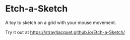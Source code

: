 # Etch-a-Sketch
A toy to sketch on a grid with your mouse movement.

Try it out at https://straytjacquet.github.io/Etch-a-Sketch/
